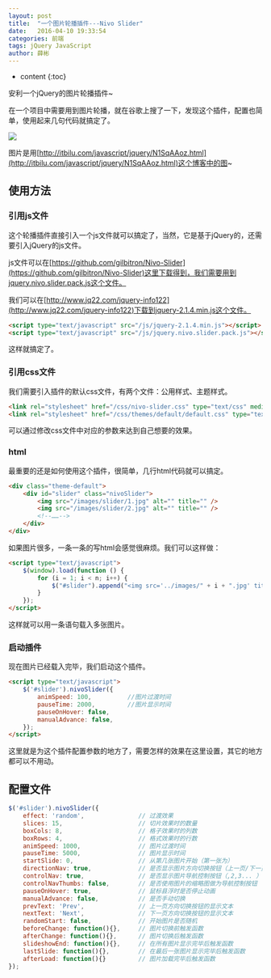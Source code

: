 ```yaml
---
layout: post
title:  "一个图片轮播插件---Nivo Slider"
date:   2016-04-10 19:33:54
categories: 前端 
tags: jQuery JavaScript
author: 薛彬
---
```


* content
{:toc}

安利一个jQuery的图片轮播插件~

在一个项目中需要用到图片轮播，就在谷歌上搜了一下，发现这个插件，配置也简单，使用起来几句代码就搞定了。





![](http://i.imgur.com/fS4aVWd.jpg)

图片是用[http://itbilu.com/javascript/jquery/N1SqAAoz.html](http://itbilu.com/javascript/jquery/N1SqAAoz.html)这个博客中的图~

## 使用方法

### 引用js文件

这个轮播插件直接引入一个js文件就可以搞定了，当然，它是基于jQuery的，还需要引入jQuery的js文件。

js文件可以在[https://github.com/gilbitron/Nivo-Slider](https://github.com/gilbitron/Nivo-Slider)这里下载得到，我们需要用到jquery.nivo.slider.pack.js这个文件。

我们可以在[http://www.jq22.com/jquery-info122](http://www.jq22.com/jquery-info122)下载到jquery-2.1.4.min.js这个文件。

```html
<script type="text/javascript" src="/js/jquery-2.1.4.min.js"></script>
<script type="text/javascript" src="/js/jquery.nivo.slider.pack.js"></script>
```

这样就搞定了。

### 引用css文件

我们需要引入插件的默认css文件，有两个文件：公用样式、主题样式。

```html
<link rel="stylesheet" href="/css/nivo-slider.css" type="text/css" media="screen" />
<link rel="stylesheet" href="/css/themes/default/default.css" type="text/css" media="screen" />
```

可以通过修改css文件中对应的参数来达到自己想要的效果。

### html

最重要的还是如何使用这个插件，很简单，几行html代码就可以搞定。

```html
<div class="theme-default">
    <div id="slider" class="nivoSlider">
		<img src="/images/slider/1.jpg" alt="" title="" /> 
        <img src="/images/slider/2.jpg" alt="" title="" /> 
        <!--……-->
    </div>
</div>
```

如果图片很多，一条一条的写html会感觉很麻烦。我们可以这样做：

```html
<script type="text/javascript">
    $(window).load(function () {
        for (i = 1; i < n; i++) {
            $("#slider").append("<img src='../images/" + i + ".jpg' title='" + i + "' alt=''/>")
        }
    });
</script>
```

这样就可以用一条语句载入多张图片。

### 启动插件

现在图片已经载入完毕，我们启动这个插件。

```html
<script type="text/javascript">
    $('#slider').nivoSlider({
        animSpeed: 100,          //图片过渡时间   
        pauseTime: 2000,         //图片显示时间
        pauseOnHover: false,
        manualAdvance: false,
    });
</script>
```

这里就是为这个插件配置参数的地方了，需要怎样的效果在这里设置，其它的地方都可以不用动。

## 配置文件

```javascript
$('#slider').nivoSlider({  
    effect: 'random',               // 过渡效果  
    slices: 15,                     // 切片效果时的数量  
    boxCols: 8,                     // 格子效果时的列数  
    boxRows: 4,                     // 格式效果时的行数  
    animSpeed: 1000,                // 图片过渡时间  
    pauseTime: 5000,                // 图片显示时间  
    startSlide: 0,                  // 从第几张图片开始（第一张为）  
    directionNav: true,             // 是否显示图片方向切换按钮（上一页/下一页）  
    controlNav: true,               // 是否显示图片导航控制按钮（,2,3... ）  
    controlNavThumbs: false,        // 是否使用图片的缩略图做为导航控制按钮  
    pauseOnHover: true,             // 鼠标县浮时是否停止动画  
    manualAdvance: false,           // 是否手动切换  
    prevText: 'Prev',               // 上一页方向切换按钮的显示文本  
    nextText: 'Next',               // 下一页方向切换按钮的显示文本  
    randomStart: false,             // 开始图片是否随机  
    beforeChange: function(){},     // 图片切换前触发函数  
    afterChange: function(){},      // 图片切换后触发函数  
    slideshowEnd: function(){},     // 在所有图片显示完毕后触发函数  
    lastSlide: function(){},        // 在最后一张图片显示完毕后触发函数  
    afterLoad: function(){}         // 图片加载完毕后触发函数  
}); 
```